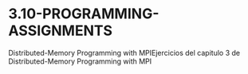 # 3.10-PROGRAMMING-ASSIGNMENTS
Distributed-Memory Programming with MPIEjercicios del capitulo 3 de Distributed-Memory Programming with MPI
